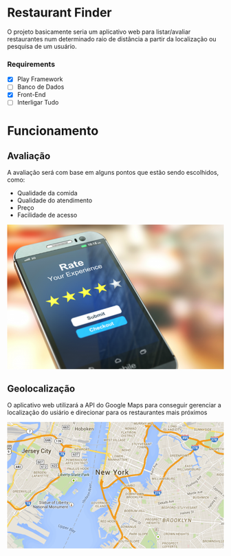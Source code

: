 # Restaurant Finder

O projeto basicamente seria um aplicativo web para listar/avaliar restaurantes num determinado raio de distância a partir da localização ou pesquisa de um usuário.

### Requirements
- [X] Play Framework
- [ ] Banco de Dados
- [X] Front-End
- [ ] Interligar Tudo

# Funcionamento

## Avaliação

A avaliação será com base em alguns pontos que estão sendo escolhidos, como:
- Qualidade da comida
- Qualidade do atendimento
- Preço
- Facilidade de acesso

 ![](images/Ratings.jpeg)


## Geolocalização
 O aplicativo web utilizará a API do Google Maps para conseguir gerenciar a localização do usiário e direcionar para os restaurantes mais próximos
 
 ![](images/Maps.jpeg)
